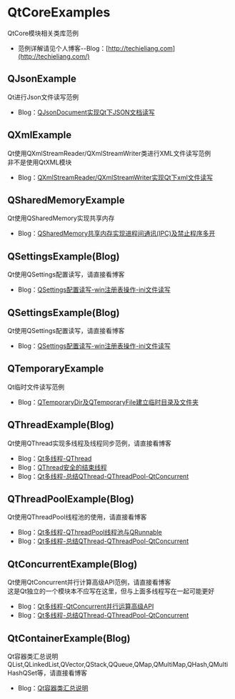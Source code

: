 # QtCoreExamples
QtCore模块相关类库范例  
* 范例详解请见个人博客--Blog：[http://techieliang.com](http://techieliang.com/)   

## QJsonExample  
Qt进行Json文件读写范例  
* Blog：[QJsonDocument实现Qt下JSON文档读写](http://techieliang.com/2017/12/718/)  

## QXmlExample  
Qt使用QXmlStreamReader/QXmlStreamWriter类进行XML文件读写范例  
非不是使用QtXML模块  
* Blog：[QXmlStreamReader/QXmlStreamWriter实现Qt下xml文件读写](http://techieliang.com/2017/12/714/)   

## QSharedMemoryExample  
Qt使用QSharedMemory实现共享内存  
* Blog：[QSharedMemory共享内存实现进程间通讯(IPC)及禁止程序多开](http://techieliang.com/2017/12/685/)  

## QSettingsExample(Blog)  
Qt使用QSettings配置读写，请直接看博客
* Blog：[QSettings配置读写-win注册表操作-ini文件读写](http://techieliang.com/2017/12/674/)  

## QSettingsExample(Blog)  
Qt使用QSettings配置读写，请直接看博客
* Blog：[QSettings配置读写-win注册表操作-ini文件读写](http://techieliang.com/2017/12/674/)  

## QTemporaryExample  
Qt临时文件读写范例  
* Blog：[QTemporaryDir及QTemporaryFile建立临时目录及文件夹](http://techieliang.com/2017/12/672/)  

## QThreadExample(Blog)  
Qt使用QThread实现多线程及线程同步范例，请直接看博客  
* Blog：[Qt多线程-QThread](http://techieliang.com/2017/12/592/)  
* Blog：[QThread安全的结束线程](http://techieliang.com/2017/12/599/)  
* Blog：[Qt多线程-总结QThread-QThreadPool-QtConcurrent](http://techieliang.com/2017/12/616/)  

## QThreadPoolExample(Blog)  
Qt使用QThreadPool线程池的使用，请直接看博客  
* Blog：[Qt多线程-QThreadPool线程池与QRunnable](http://techieliang.com/2017/12/605/)  
* Blog：[Qt多线程-总结QThread-QThreadPool-QtConcurrent](http://techieliang.com/2017/12/616/)  

## QtConcurrentExample(Blog)  
Qt使用QtConcurrent并行计算高级API范例，请直接看博客  
这是Qt独立的一个模块本不应写在这里，但与上面多线程写在一起可能更好
* Blog：[Qt多线程-QtConcurrent并行运算高级API](http://techieliang.com/2017/12/608/)  
* Blog：[Qt多线程-总结QThread-QThreadPool-QtConcurrent](http://techieliang.com/2017/12/616/)  

## QtContainerExample(Blog)
Qt容器类汇总说明QList,QLinkedList,QVector,QStack,QQueue,QMap,QMultiMap,QHash,QMultiHashQSet等，请直接看博客  
* Blog：[Qt容器类汇总说明](http://techieliang.com/2017/12/542/) 